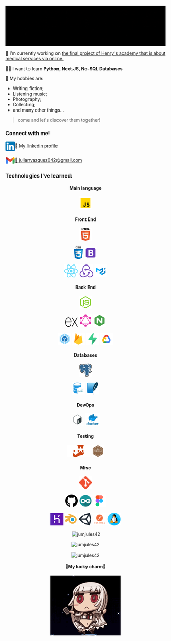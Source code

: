 <p align='center'>
<img align='center' src='./assets/images/banner.gif' alt='My name is Julian Vazquez.' />
</p>

🙌 I’m currently working on [the final project of Henry's academy that is about medical services via online.](https://github.com/Ululette/PF8Samurai)

👨‍🎓 I want to learn **Python, Next.JS, No-SQL Databases**

🎥 My hobbies are:
 - Writing fiction;
 - Listening music;
 - Photography;
 - Collecting;
 - and many other things...
> come and let's discover them together!

<h3 align="left">Connect with me!</h3>
<p align="left">
<a href="https://linkedin.com/in/julianvazquezdev" target="_blank"><img align="center" src="./assets/images/linkedin-logo.png" alt="julianvazquezdev" height="30" width="auto" />🤝 My linkedin profile</a>
</p>
<p align="left">
<a href="mailto:julianvazquez042@gmail.com" target="_blank"><img align="center" src="./assets/images/gmail.png" alt="julianvazquez042@gmail.com" height="30" width="auto" />📧 julianvazquez042@gmail.com</a>
</p>

<h3 align="left">Technologies I've learned:</h3>

<h4 align="center">Main language</h4>
<p align="center"><a href="https://developer.mozilla.org/en-US/docs/Web/JavaScript" target="_blank"> <img src="./assets/images/javascript.png" alt="javascript" width="40" height="40"/></a></p>

<h4 align="center">Front End</h4>
<p align='center'>
<a href="https://www.w3.org/html/" target="_blank"> <img src="./assets/images/html.png" alt="html5" width="auto" height="40"/></a></p>
<p align='center'>
<a href="https://www.w3schools.com/css/" target="_blank"> <img src="./assets/images/css3.png" alt="css3" width="auto" height="40"/></a>
<a href="https://getbootstrap.com" target="_blank"> <img src="./assets/images/bootstrap.png" alt="bootstrap" width="auto" height="40"/></a>
</p>
<p align='center'>
<a href="https://reactjs.org/" target="_blank"> <img src="./assets/images/react.png" alt="react" width="auto" height="40"/></a>
<a href="https://redux.js.org" target="_blank"> <img src="./assets/images/redux.png" alt="redux" width="auto" height="40"/></a>
<a href="https://material-ui.com/" target="_blank"> <img src="./assets/images/material-ui.png" alt="material-ui" width="auto" height="40"/></a>
</p>
<h4 align="center">Back End</h4>
<p align='center'>
<a href="https://nodejs.org" target="_blank"> <img src="./assets/images/nodejs.png" alt="nodejs" width="auto" height="40"/></a>
</p>
<p align='center'>
<a href="https://expressjs.com" target="_blank"> <img src="./assets/images/expressjs.png" alt="express" width="40" height="30"/></a>
<a href="https://graphql.org" target="_blank"> <img src="./assets/images/graphql.png" alt="graphql" width="auto" height="40"/></a>
<a href="https://www.nginx.com" target="_blank"> <img src="./assets/images/nginx.png" alt="nginx" width="40" height="40"/></a>
</p>
<p align='center'>
<a href="https://webpack.js.org" target="_blank"> <img src="./assets/images/webpack.png" alt="webpack" width="auto" height="40"/></a>
<a href="https://firebase.google.com/" target="_blank"> <img src="./assets/images/firebase.png" alt="firebase" width="auto" height="40"/></a> 
<a href="https://supabase.io/" target="_blank"> <img src="./assets/images/supabase.png" alt="supabase" width="40" height="40"/></a> 
<a href="https://cloud.google.com" target="_blank"> <img src="./assets/images/gcloud.png" alt="gcp" width="40" height="40"/></a>
</p>
<h4 align="center">Databases</h4>
<p align='center'>
<a href="https://www.postgresql.org" target="_blank"> <img src="./assets/images/postgresql.png" alt="postgresql" width="auto" height="40"/></a>
</p>
<p align='center'>
<a href="https://www.mysql.com/" target="_blank"> <img src="./assets/images/mysql.png" alt="postgresql" width="auto" height="40"/></a>
<a href="https://www.sqlite.org/" target="_blank"> <img src="./assets/images/sqlite.png" alt="sqlite" width="auto" height="40"/></a>
</p>
<h4 align="center">DevOps</h4>
<p align='center'>
<a href="https://www.gnu.org/software/bash/" target="_blank"> <img src="./assets/images/bash.png" alt="bash" width="auto" height="40"/></a>
<a href="https://www.docker.com/" target="_blank"> <img src="./assets/images/docker.png" alt="docker" width="auto" height="40"/></a>
</p>
<h4 align="center">Testing</h4>
<p align='center'>
<a href="https://jestjs.io" target="_blank"> <img src="./assets/images/jest.png" alt="jest" width="auto" height="40"/></a>
<a href="https://mochajs.org" target="_blank"> <img src="./assets/images/mocha.png" alt="mocha" width="auto" height="40"/></a>
</p>
<h4 align="center">Misc</h4>
<p align='center'>
<a href="https://git-scm.com/" target="_blank"> <img src="./assets/images/git.png" alt="git" width="auto" height="40"/></a>
</p>
<p align='center'>
<a href="https://git-scm.com/" target="_blank"> <img src="./assets/images/github.png" alt="github" width="auto" height="40"/></a>
<a href="https://www.arduino.cc/" target="_blank"> <img src="./assets/images/arduino.png" alt="arduino" width="auto" height="40"/></a>
<a href="https://www.figma.com/" target="_blank"> <img src="./assets/images/figma.png" alt="figma" width="auto" height="40"/></a>
</p>
<p align='center'>
<a href="https://heroku.com" target="_blank"> <img src="./assets/images/heroku.png" alt="heroku" width="auto" height="40"/></a>
<a href="https://www.blender.org/" target="_blank"> <img src="./assets/images/blender.png" alt="blender" width="auto" height="40"/></a>
<a href="https://unity.com/" target="_blank"> <img src="./assets/images/unity.png" alt="unity" width="auto" height="40"/></a>
<a href="https://postman.com" target="_blank"> <img src="./assets/images/postnman.png" alt="postman" width="auto" height="40"/></a>
<a href="https://www.linux.org/" target="_blank"> <img src="./assets/images/linux.png" alt="linux" width="auto" height="40"/></a> 
</p>

<p align="center">&nbsp;<img align="center" src="https://github-readme-stats.vercel.app/api?username=jumjules42&show_icons=true&theme=dark&locale=en" alt="jumjules42" /></p>

<p align="center"><img align='center' src="https://github-readme-stats.vercel.app/api/top-langs?username=jumjules42&show_icons=true&theme=dark&locale=en&layout=compact" alt="jumjules42" /></p>

<p align="center"><img align='center' src="https://github-readme-streak-stats.herokuapp.com/?user=jumjules42&theme=dark" alt="jumjules42" /></p>

<h4 align='center'>🙏My lucky charm🙏</h4>
<p align='center'><img align='center' src="./assets/images/altera.gif" alt="My lucky charm." /></p>